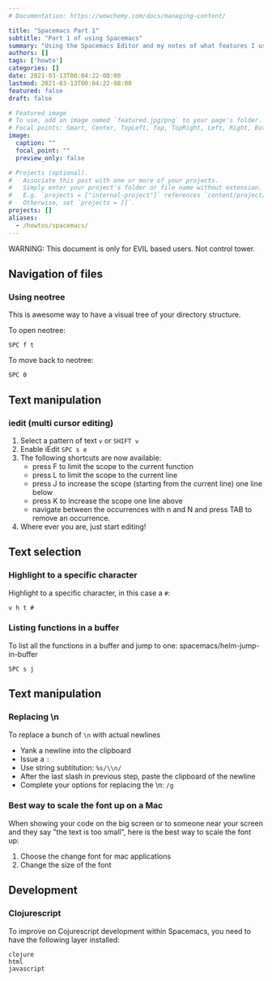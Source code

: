 ```yaml
---
# Documentation: https://wowchemy.com/docs/managing-content/

title: "Spacemacs Part 1"
subtitle: "Part 1 of using Spacemacs"
summary: "Using the Spacemacs Editor and my notes of what features I use"
authors: []
tags: ['howto']
categories: []
date: 2021-03-13T00:04:22-08:00
lastmod: 2021-03-13T00:04:22-08:00
featured: false
draft: false

# Featured image
# To use, add an image named `featured.jpg/png` to your page's folder.
# Focal points: Smart, Center, TopLeft, Top, TopRight, Left, Right, BottomLeft, Bottom, BottomRight.
image:
  caption: ""
  focal_point: ""
  preview_only: false

# Projects (optional).
#   Associate this post with one or more of your projects.
#   Simply enter your project's folder or file name without extension.
#   E.g. `projects = ["internal-project"]` references `content/project/deep-learning/index.md`.
#   Otherwise, set `projects = []`.
projects: []
aliases:
  - /howtos/spacemacs/
---
```


WARNING: This document is only for EVIL based users. Not control tower.

## Navigation of files

### Using neotree

This is awesome way to have a visual tree of your directory structure.

To open neotree:

```
SPC f t
```

To move back to neotree:

```
SPC 0
```
## Text manipulation

### iedit (multi cursor editing)

1. Select a pattern of text `v` or `SHIFT v`
1. Enable iEdit `SPC s e`
1. The following shortcuts are now available:
   - press F to limit the scope to the current function
   - press L to limit the scope to the current line
   - press J to increase the scope (starting from the current line) one line below
   - press K to increase the scope one line above
   - navigate between the occurrences with n and N and press TAB to remove an occurrence.
1. Where ever you are, just start editing!

## Text selection

### Highlight to a specific character

Highlight to a specific character, in this case a `#`:

```
v h t #
```

### Listing functions in a buffer

To list all the functions in a buffer and jump to one: spacemacs/helm-jump-in-buffer

```
SPC s j
```

## Text manipulation

### Replacing \n

To replace a bunch of `\n` with actual newlines

* Yank a newline into the clipboard
* Issue a `:`
* Use string subtitution: `%s/\\n/`
* After the last slash in previous step, paste the clipboard of the newline
* Complete your options for replacing the \n: `/g`

### Best way to scale the font up on a Mac

When showing your code on the big screen or to someone near your screen and they say "the text is too small", here is the best way to scale the font up:

1. Choose the change font for mac applications
1. Change the size of the font

## Development

### Clojurescript

To improve on Cojurescript development within Spacemacs, you need to have the following layer installed:

```
clojure
html
javascript
```
